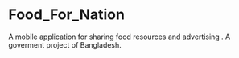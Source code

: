 # Food_For_Nation
A mobile application for sharing food resources and advertising .
A goverment project of Bangladesh.
